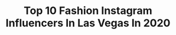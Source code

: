 ---
title: Top 10 Fashion Instagram Influencers In Las Vegas In 2020
description: >-
  Find top fashion Instagram influencers in Las Vegas in 2020. Most popular hashtags: #fashion #lasvegas #makeup #beauty.
platform: Instagram
profiles:
  - username: "glowinriss"
    fullname: >-
      Marissa A
    location: "United States"
    followers: 54315
    engagement: 296
    commentsToLikes: 0.024018
    id: ck0u8nfi17wpa0i19jcib3vhx
    verified: false
    hashtags: "#fourthraybeauty, #boxflowers, #momboss, #foundationroutine"
  - username: "awmyposh"
    fullname: >-
      Anne Wright
    location: "United States"
    followers: 72366
    engagement: 88
    commentsToLikes: 0.207439
    id: ck5hrczc1uny20i11u76awviu
    verified: false
    hashtags: "#avongiftedme, #foodlv, #muaoftheday, #primerapure"
  - username: "adokiye"
    fullname: >-
      Arc, Amb, ADOKIYE NGOZI KYRIAN
    location: "United States"
    followers: 96743
    engagement: 96
    commentsToLikes: 0.042646
    id: ck5hoaxm6p8yq0i11zxgmg1va
    verified: true
    hashtags: "#22nd, #global, #palmangels, #signature"
  - username: "matthewjordansmith"
    fullname: >-
      Matthew Jordan Smith
    location: "United States"
    followers: 15399
    engagement: 236
    commentsToLikes: 0.045797
    id: ck6udi2zxl8jn0j71r98cap33
    verified: false
    hashtags: "#beautyphotographer, #photography, #dontmaskyourfears, #motionseries"
  - username: "lawrencepgivens"
    fullname: >-
      Lawrence P Givens
    location: "United States"
    followers: 21193
    engagement: 100
    commentsToLikes: 0.073288
    id: ck14igqfffbfl0i19q94nls3q
    verified: false
    hashtags: "#hair, #bridalfashion, #wbff, #cabo"
  - username: "thejustinreese"
    fullname: >-
      Justin A Reese, Esq.
    location: "United States"
    followers: 31352
    engagement: 338
    commentsToLikes: 0.053475
    id: ck5px0k90picu0i11g5wtvnxu
    verified: true
    hashtags: "#law, #mamba, #southerncharm, #lsufootball"
  - username: "theonlybadasscoco"
    fullname: >-
      Badass Coco - Entertainer
    location: "United States"
    followers: 10855
    engagement: 596
    commentsToLikes: 0.025535
    id: ck5c7x1mr8crv0i11fzl6sn6d
    verified: false
    hashtags: "#swarovskicrystals, #fanart, #artwork, #crazygirlshollywood"
  - username: "sltphoto"
    fullname: >-
      Sam Terry
    location: "United States"
    followers: 15568
    engagement: 697
    commentsToLikes: 0.039011
    id: ck55p958wa2lw0i1153tpxady
    verified: false
    hashtags: "#nikon, #oklahomamodels, #prettylittlething, #godoxad600"
  - username: "jordyn_lenae"
    fullname: >-
      Jordyn
    location: "United States"
    followers: 11112
    engagement: 634
    commentsToLikes: 0.035991
    id: ck0tz7y1opeuw0i192puvayd3
    verified: false
    hashtags: "#90saesthetic, #rainbow, #givingtuesday, #teenstyles"
  - username: "kammmmmiii"
    fullname: >-
      кαm💕
    location: "United States"
    followers: 6060
    engagement: 1576
    commentsToLikes: 0.033226
    id: ck14j92i5j61u0i19n8ihvuzl
    verified: false
    hashtags: "#foodphotography, #manhattan, #bikini, #colombia"
---